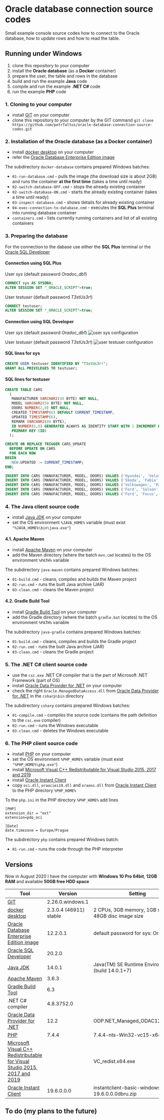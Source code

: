# Oracle database connection source codes
Small example console source codes how to connect to the Oracle database, how to update rows and how to read the table.

## Running under Windows
1. clone this repository to your computer
2. install the **Oracle database** (as a **Docker** container)
3. prepare the user, the table and rows in the database
4. build and run the example **Java** code
5. compile and run the example **.NET C#** code
6. run the example **PHP** code

### 1. Cloning to your computer
- install [GIT] on your computer
- clone this repository to your computer by the GIT command
  `git clone https://github.com/petrfaltus/oracle-database-connection-source-codes.git`

### 2. Installation of the Oracle database (as a Docker container)
- install [docker desktop] on your computer
- refer the [Oracle Database Enterprise Edition image]

The subdirectory `docker-database` contains prepared Windows batches:
- `01-run-database.cmd` - pulls the image (the download size is about 2GB) and runs the container **at the first time** (takes a time until ready)
- `02-switch-database-OFF.cmd` - stops the already existing container
- `02-switch-database-ON.cmd` - starts the already existing container (takes a time until ready)
- `03-inspect-database.cmd` - shows details for already existing container
- `04-exec-connection-to-database.cmd` - executes the **SQL Plus** terminal into running database container
- `containers.cmd` - lists currently running containers and list of all existing containers

### 3. Preparing the database
For the connection to the dabase use either the **SQL Plus** terminal or the [Oracle SQL Developer]

#### Connection using SQL Plus
User *sys* (default password *Oradoc_db1*)
```sql
CONNECT sys AS SYSDBA;
ALTER SESSION SET "_ORACLE_SCRIPT"=true;
```

User *testuser* (default password *T3stUs3r!*)
```sql
CONNECT testuser;
ALTER SESSION SET "_ORACLE_SCRIPT"=true;
```

#### Connection using SQL Developer
User *sys* (default password *Oradoc_db1*)
![user sys configuration](sql.developer.sys.png)

User *testuser* (default password *T3stUs3r!*)
![user testuser configuration](sql.developer.testuser.png)

#### SQL lines for sys
```sql
CREATE USER testuser IDENTIFIED BY "T3stUs3r!";
GRANT ALL PRIVILEGES TO testuser;
```

#### SQL lines for testuser
```sql
CREATE TABLE CARS
  (
   MANUFACTURER VARCHAR2(40 BYTE) NOT NULL,
   MODEL VARCHAR2(50 BYTE) NOT NULL,
   DOORS NUMBER(2,0) NOT NULL,
   CREATED TIMESTAMP(6) DEFAULT CURRENT_TIMESTAMP,
   UPDATED TIMESTAMP(6),
   REMARK VARCHAR2(80 BYTE),
   ID NUMBER(6,0) GENERATED ALWAYS AS IDENTITY START WITH 1 INCREMENT BY 1 NOT NULL,
   PRIMARY KEY (ID)
  );

CREATE OR REPLACE TRIGGER CARS_UPDATE
  BEFORE UPDATE ON CARS
  FOR EACH ROW
BEGIN
  :NEW.UPDATED := CURRENT_TIMESTAMP;
END;

INSERT INTO CARS (MANUFACTURER, MODEL, DOORS) VALUES ('Hyundai', 'Veloster', 3);
INSERT INTO CARS (MANUFACTURER, MODEL, DOORS) VALUES ('Skoda', 'Fabia', 5);
INSERT INTO CARS (MANUFACTURER, MODEL, DOORS) VALUES ('Volkswagen', 'Passat', 4);
INSERT INTO CARS (MANUFACTURER, MODEL, DOORS) VALUES ('Ford', 'Saloon', 4);
INSERT INTO CARS (MANUFACTURER, MODEL, DOORS) VALUES ('Ford', 'Focus', 5);
```

### 4. The Java client source code
- install [Java JDK] on your computer
- set the OS environment `%JAVA_HOME%` variable (must exist `"%JAVA_HOME%\bin\java.exe"`)

#### 4.1. Apache Maven
- install [Apache Maven] on your computer
- add the Maven directory (where the batch `mvn.cmd` locates) to the OS environment `%PATH%` variable

The subdirectory `java-maven` contains prepared Windows batches:
- `01-build.cmd` - cleans, compiles and builds the Maven project
- `02-run.cmd` - runs the built Java archive (JAR)
- `03-clean.cmd` - cleans the Maven project

#### 4.2. Gradle Build Tool
- install [Gradle Build Tool] on your computer
- add the Gradle directory (where the batch `gradle.bat` locates) to the OS environment `%PATH%` variable

The subdirectory `java-gradle` contains prepared Windows batches:
- `01-build.cmd` - cleans, compiles and builds the Gradle project
- `02-run.cmd` - runs the built Java archive (JAR)
- `03-clean.cmd` - cleans the Gradle project

### 5. The .NET C# client source code
- use the `csc.exe` .NET C# compiler that is the part of Microsoft .NET Framework (part of OS)
- install [Oracle Data Provider for .NET] on your computer
- check the right `Oracle.ManagedDataAccess.dll` from [Oracle Data Provider for .NET] in the `csharp\bin` directory

The subdirectory `csharp` contains prepared Windows batches:
- `01-compile.cmd` - compiles the source code (contains the path definition to the `csc.exe` compiler)
- `02-run.cmd` - runs the Windows executable
- `03-clean.cmd` - deletes the Windows executable

### 6. The PHP client source code
- install [PHP] on your computer
- set the OS environment `%PHP_HOME%` variable (must exist `"%PHP_HOME%\php.exe"`)
- install [Microsoft Visual C++ Redistributable for Visual Studio 2015, 2017 and 2019]
- install [Oracle Instant Client]
- copy `oci.dll`, `oraociei19.dll` and `oraons.dll` from [Oracle Instant Client] to the PHP directory `%PHP_HOME%`

To the `php.ini` in the PHP directory `%PHP_HOME%` add lines
```
[PHP]
extension_dir = "ext"
extension=pdo_oci

[Date]
date.timezone = Europe/Prague
```

The subdirectory `php` contains prepared Windows batch:
- `01-run.cmd` - runs the code through the PHP interpreter

## Versions
Now in August 2020 I have the computer with **Windows 10 Pro 64bit**, **12GB RAM** and available **50GB free HDD space**

| Tool | Version | Setting |
| ------ | ------ | ------ |
| [GIT] | 2.26.0.windows.1 | |
| [docker desktop] | 2.3.0.4 (46911) stable | 2 CPUs, 3GB memory, 1GB swap, 48GB disc image size |
| [Oracle Database Enterprise Edition image] | 12.2.0.1 | default password for sys: Oradoc_db1 |
| [Oracle SQL Developer] | 20.2.0 | |
| [Java JDK] | 14.0.1 | Java(TM) SE Runtime Environment (build 14.0.1+7) |
| [Apache Maven] | 3.6.3 | |
| [Gradle Build Tool] | 6.3 | |
| .NET C# compiler | 4.8.3752.0 | |
| [Oracle Data Provider for .NET] | 12.2 | ODP.NET_Managed_ODAC122cR1.zip |
| [PHP] | 7.4.4 | 7.4.4-nts-Win32-vc15-x64 |
| [Microsoft Visual C++ Redistributable for Visual Studio 2015, 2017 and 2019] | | VC_redist.x64.exe |
| [Oracle Instant Client] | 19.6.0.0.0 | instantclient-basic-windows.x64-19.6.0.0.0dbru.zip |

## To do (my plans to the future)


[GIT]: <https://git-scm.com>
[docker desktop]: <https://docs.docker.com/desktop/>
[Oracle Database Enterprise Edition image]: <https://hub.docker.com/_/oracle-database-enterprise-edition>
[Oracle SQL Developer]: <https://www.oracle.com/database/technologies/appdev/sqldeveloper-landing.html>
[Java JDK]: <https://www.oracle.com/java/technologies/javase-downloads.html>
[Apache Maven]: <https://maven.apache.org/>
[Gradle Build Tool]: <https://gradle.org/>
[Oracle Data Provider for .NET]: <https://www.oracle.com/cz/database/technologies/appdev/dotnet/odp.html>
[PHP]: <https://www.php.net/>
[Microsoft Visual C++ Redistributable for Visual Studio 2015, 2017 and 2019]: <https://support.microsoft.com/en-us/help/2977003/the-latest-supported-visual-c-downloads>
[Oracle Instant Client]: <https://www.oracle.com/database/technologies/instant-client/downloads.html>
